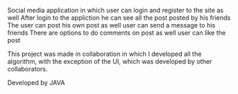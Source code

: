 Social media application in which user can login and register to the site as well After login to the appliction he can see all the post posted by his friends The user can post his own post as well user can send a message to his friends There are options to do comments on post as well user can like the post

This project was made in collaboration in which I developed all the algorithm, with the exception of the UI, which was developed by other collaborators.

Developed by JAVA
